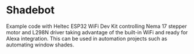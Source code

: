 # Shadebot
Example code with Heltec ESP32 WiFi Dev Kit controlling Nema 17 stepper motor and L298N driver taking advantage of the built-in WiFi and ready for Alexa integration. This can be used in automation projects such as automating window shades.
